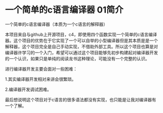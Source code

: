 # 一个简单的c语言编译器 01简介



一个简单的c语言编译器（本质为一个c语言的解释器）

本项目来自与github上开源项目，c4，即使用四个函数实现一个简单的c语言编译器。这个项目的优势在于它实现了一个可以自举的小型编译器但是其本质是是一个解释器，这个项目完全是自己手动实现，不借助外部工具。所以这个项目也算是对编译器许学习的一个入门，希望可以通过这个项目能够先初步构建起对编译器开发的一个认识，如果只是单纯的阅读龙书这种理论，可能没有一个完整的认识。

进行编译器开发主要会面对一些困难：

1.其实编译器开发相对来讲会很繁琐。

2.编译器开发调试困难。

最后想说明这个项目对于c语言的很多语法都没有实现，也只能是让我对编译器有一个了解。

